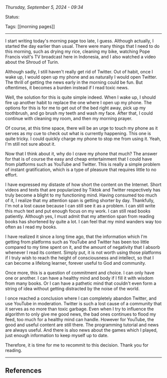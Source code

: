 
*Thursday, September 5, 2024 - 09:34*

Status:

Tags: [[morning pages]]

---

I start writing today's morning page too late, I guess. Although actually, I started the day earlier than usual. There were many things that I need to do this morning, such as drying my rice, cleaning my bike, watching Pope Francis visit's TV broadcast here in Indonesia, and I also watched a video about the Shroud of Turin.

Although sadly, I still haven't really get rid of Twitter. Out of habit, once I wake up, I would open up my phone and as naturally I would open Twitter. The thrill of getting the news early in the morning could be fun. But oftentimes, it becomes a burden instead if I read toxic news. 

Well, the solution for this is quite simple indeed. When I wake up, I should fire up another habit to replace the one where I open up my phone. The options for this is for me to get out of the bed right away, pick up my toothbrush, and go brush my teeth and wash my face. After that, I could continue with cleaning my room, and then my morning prayer.

Of course, at this time space, there will be an urge to touch my phone as it serves as my cue to check out what is currently happening. This one is quite tricky. I could quickly charge my phone to stop me from using it. Yeah, I'm still not sure about it.

Now that I think about it, why do I crave my phone that much? The answer for that is of course the easy and cheap entertainment that I could have from platforms such as YouTube and Twitter. This is really a simple problem of instant gratification, which is a type of pleasure that requires little to no effort.

I have expressed my distaste of how short the content on the Internet. Short videos and texts that are popularized by Tiktok and Twitter respectively has truly become a blight to my functioning mind. Having consumed too much of it, I realize that my attention span is getting shorter by day. Thankfully, I'm not a lost cause because I can still see it as a problem. I can still write this much text and put enough focus on my work. I can still read books patiently. Although yes, I must admit that my attention span from reading books has shortened by quite a lot. I can feel that my mind wanders way too often as I read my books.

I have realized it since a long time ago, that the information which I'm getting from platforms such as YouTube and Twitter has been too little compared to my time spent on it, and the amount of negativity that I absorb whenever I read its content. Simply put, it is not worth using those platforms if I truly wish to reach the height of consciousness and intellect, so that I can become a lifelong learner, forever useful to God and community.

Once more, this is a question of commitment and choice. I can only have one or another. I can have a healthy mind and body if I fill it with wisdom from many books. Or I can have a pathetic mind that couldn't even form a string of idea without getting distracted by the noise of the world.

I once reached a conclusion where I can completely abandon Twitter, and use YouTube in moderation. Twitter is such a lost cause of a community that it serves as no more than toxic garbage. Even when I try to influence the algorithm to only give me good news, the bad ones continues to flood my feed, too much for a healthy mind can handle. However for YouTube, the good and useful content are still there. The programming tutorial and news are always useful. And there is also news about the games which I played, just enough information to keep myself up to date.

Therefore, it is time for me to recommit to this decision. Thank you for reading.

---
## References
